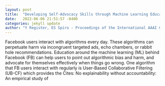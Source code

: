 ```yaml
---
layout: post
title:  "Developing Self-Advocacy Skills through Machine Learning Education: The Case of Ad Recommendation on Facebook"
date:   2022-06-06 21:51:57 -0400
categories: jekyll update
author: "Y Register, ES Spiro - Proceedings of the International AAAI Conference on , 2022"
---
```

Facebook users interact with algorithms every day. These algorithms can perpetuate harm via incongruent targeted ads, echo chambers, or  rabbit hole  recommendations. Education around the machine learning (ML) behind Facebook (FB) can help users to point out algorithmic bias and harm, and advocate for themselves effectively when things go wrong. One algorithm that FB users interact with regularly is User-Based Collaborative Filtering (UB-CF) which provides the  Cites: No explainability without accountability: An empirical study of